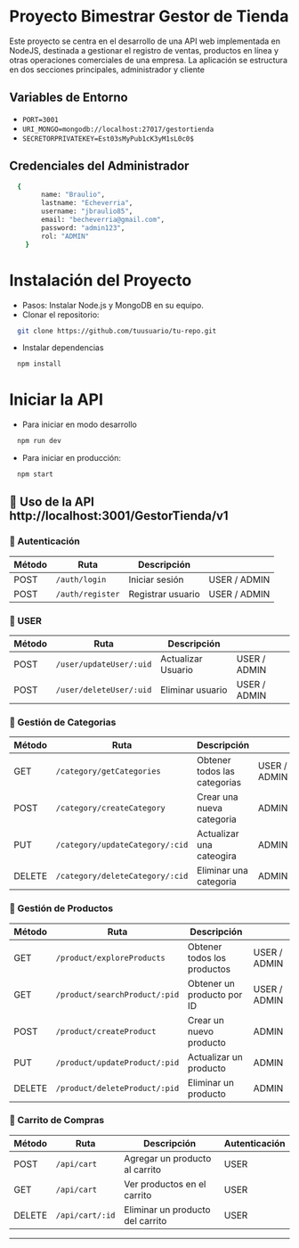 
# Proyecto Bimestrar Gestor de Tienda

Este proyecto se centra en el desarrollo de una API web implementada en NodeJS, destinada a gestionar el registro de ventas, productos en línea y otras operaciones comerciales de una empresa. La aplicación se estructura en dos secciones principales, administrador y cliente

## Variables de Entorno
- `PORT=3001`
- `URI_MONGO=mongodb://localhost:27017/gestortienda`
- `SECRETORPRIVATEKEY=Est03sMyPub1cK3yM1sL0c0$`

## Credenciales del Administrador
```bash
  {
        name: "Braulio",
        lastname: "Echeverria",
        username: "jbraulio85",
        email: "becheverria@gmail.com",
        password: "admin123",
        rol: "ADMIN"
    }
```

#  Instalación del Proyecto
- Pasos: Instalar Node.js y MongoDB en su equipo.
- Clonar el repositorio:

```bash
  git clone https://github.com/tuusuario/tu-repo.git
```
- Instalar dependencias 
```bash
  npm install
```
# Iniciar la API
- Para iniciar en modo desarrollo
```bash 
  npm run dev
```
- Para iniciar en producción:

```bash 
  npm start
```
## 📌 Uso de la API http://localhost:3001/GestorTienda/v1
### 🔹 Autenticación
| Método | Ruta                 | Descripción          |  |
|--------|----------------------|----------------------|--------------|
| POST   | `/auth/login`    | Iniciar sesión       |  USER / ADMIN      |
| POST   | `/auth/register` | Registrar usuario    |  USER / ADMIN      |

### 🔹 USER
| Método | Ruta                 | Descripción          |  |
|--------|----------------------|----------------------|--------------|
| POST   | `/user/updateUser/:uid`    |  Actualizar Usuario       |  USER / ADMIN      |
| POST   | `/user/deleteUser/:uid` | Eliminar usuario    |  USER / ADMIN      |

### 🔹 Gestión de Categorias
| Método | Ruta                | Descripción                 |  |
|--------|---------------------|-----------------------------|--------------|
| GET    | `/category/getCategories`     | Obtener todos las categorias | USER / ADMIN |
| POST   | `/category/createCategory`     | Crear una nueva categoria     | ADMIN |
| PUT    | `/category/updateCategory/:cid` | Actualizar una cateogira      | ADMIN |
| DELETE | `/category/deleteCategory/:cid` | Eliminar una categoria        | ADMIN |

### 🔹 Gestión de Productos
| Método | Ruta                | Descripción                 |  |
|--------|---------------------|-----------------------------|--------------|
| GET    | `/product/exploreProducts`     | Obtener todos los productos | USER / ADMIN |
| GET    | `/product/searchProduct/:pid` | Obtener un producto por ID  | USER / ADMIN |
| POST   | `/product/createProduct`     | Crear un nuevo producto     | ADMIN |
| PUT    | `/product/updateProduct/:pid` | Actualizar un producto      | ADMIN |
| DELETE | `/product/deleteProduct/:pid` | Eliminar un producto        | ADMIN |

### 🔹 Carrito de Compras
| Método | Ruta                     | Descripción                   | Autenticación |
|--------|--------------------------|-------------------------------|--------------|
| POST   | `/api/cart`              | Agregar un producto al carrito | USER    |
| GET    | `/api/cart`              | Ver productos en el carrito    | USER   |
| DELETE | `/api/cart/:id`          | Eliminar un producto del carrito | USER   |

---
